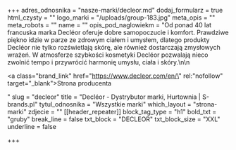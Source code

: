 +++
adres_odnosnika = "nasze-marki/decleor.md"
dodaj_formularz = true
html_czysty = ""
logo_marki = "/uploads/group-183.jpg"
meta_opis = ""
meta_robots = ""
name = ""
opis_pod_naglowiekm = "Od ponad 40 lat francuska marka Decléor oferuje dobre samopoczucie i komfort. Prawdziwe piękno idzie w parze ze zdrowym ciałem i umysłem, dlatego produkty Decléor nie tylko rozświetlają skórę, ale również dostarczają zmysłowych wrażeń. W atmosferze szybkości kosmetyki Decléor pozwalają nieco zwolnić tempo i przywrócić harmonię umysłu, ciała i skóry.\n\n    <p><a class=\"brand_link\" href=\"https://www.decleor.com/en/\" rel:\"nofollow\" target=\"_blank\">Strona producenta</a></p>"
slug = "decleor"
title = "Decléor - Dystrybutor marki, Hurtownia | S-brands.pl"
tytul_odnosnika = "Wszystkie marki"
which_layout = "strona-marki"
zdjecie = ""
[[header_repeater]]
block_tag_type = "h1"
bold_txt = "gruby"
break_line = false
txt_block = "DECLEOR"
txt_block_size = "XXL"
underline = false

+++
